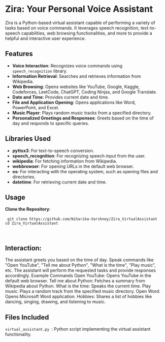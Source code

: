 # Zira: Your Personal Voice Assistant

Zira is a Python-based virtual assistant capable of performing a variety of tasks based on voice commands. It leverages speech recognition, text-to-speech capabilities, web browsing functionalities, and more to provide a helpful and interactive user experience.


## Features

- **Voice Interaction**: Recognizes voice commands using `speech_recognition` library.
- **Information Retrieval**: Searches and retrieves information from Wikipedia.
- **Web Browsing**: Opens websites like YouTube, Google, Kaggle, Codeforces, LeetCode, ChatGPT, Coding Ninjas, and Google Translate.
- **Date and Time**: Provides current date and time.
- **File and Application Opening**: Opens applications like Word, PowerPoint, and Excel.
- **Music Player**: Plays random music tracks from a specified directory.
- **Personalized Greetings and Responses**: Greets based on the time of day and responds to specific queries.

## Libraries Used

- **pyttsx3**: For text-to-speech conversion.
- **speech_recognition**: For recognizing speech input from the user.
- **wikipedia**: For fetching information from Wikipedia.
- **webbrowser**: For opening URLs in the default web browser.
- **os**: For interacting with the operating system, such as opening files and directories.
- **datetime**: For retrieving current date and time.

## Usage

 **Clone the Repository**:

   ``` git clone https://github.com/Niharika-Varshney/Zira_VirtualAssistant```
  ``` cd Zira_VirtualAssistant```


<br>


## Interaction:

The assistant greets you based on the time of day.
Speak commands like "Open YouTube", "Tell me about Python", "What is the time", "Play music", etc.
The assistant will perform the requested tasks and provide responses accordingly.
Example Commands
Open YouTube: Opens YouTube in the default web browser.
Tell me about Python: Fetches a summary from Wikipedia about Python.
What is the time: Speaks the current time.
Play music: Plays a random track from the specified music directory.
Open Word: Opens Microsoft Word application.
Hobbies: Shares a list of hobbies like dancing, singing, drawing, and listening to music.
<br>
## Files Included
```virtual_assistant.py ```: Python script implementing the virtual assistant functionality.
